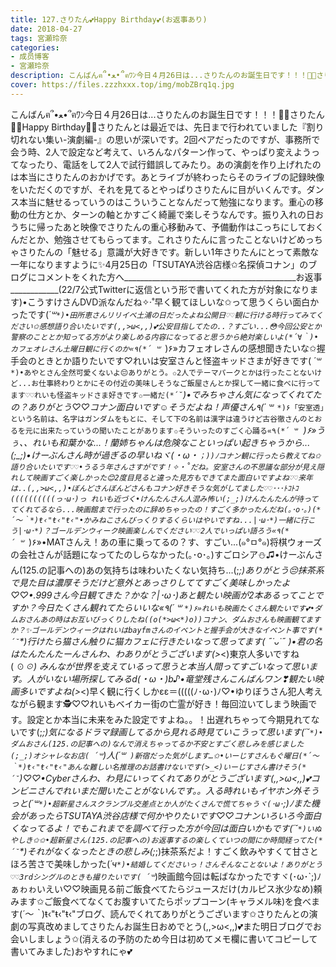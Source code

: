 ```yaml
---
title: 127.さりたん💕Happy Birthday💕(お返事あり)
date: 2018-04-27
tags: 宮瀬玲奈
categories: 
- 成员博客
- 宮瀬玲奈
description: こんばんฅ՞•ﻌ•՞ฅﾜﾝ今日４月26日は...さりたんのお誕生日です！！！🎂💕さりたん🎉💓Happy Birthday💓🎉さりたんとは最近では、先日まで行われていました『割り切れない集い-演劇編-』の思いが深いです。2回ペアだ...
cover: https://files.zzzhxxx.top/img/mobZBrq1q.jpg 
---
```


こんばんฅ՞•ﻌ•՞ฅﾜﾝ今日４月26日は...さりたんのお誕生日です！！！🎂💕さりたん🎉💓Happy Birthday💓🎉さりたんとは最近では、先日まで行われていました『割り切れない集い-演劇編-』の思いが深いです。2回ペアだったのですが、事務所で会う時、2人で設定など考えて、いろんなパターン作って、やっぱり変えようってなったり、電話をして2人で試行錯誤してみたり。あの演劇を作り上げれたのは本当にさりたんのおかげです。あとライブが終わったらそのライブの記録映像をいただくのですが、それを見てるとやっぱりさりたんに目がいくんです。ダンス本当に魅せるっていうのはこういうことなんだって勉強になります。重心の移動の仕方とか、ターンの軸とかすごく綺麗で楽しそうなんです。振り入れの日おうちに帰ったあと映像でさりたんの重心移動みて、予備動作はこっちにしておくんだとか、勉強させてもらってます。これさりたんに言ったことないけどめっちゃさりたんの「魅せる」意識が大好きです。新しい1年さりたんにとって素敵な一年になりますように✨4月25日の「TSUTAYA渋谷店様✩名探偵コナン」のブログにコメントをくれた方へ___________________________________________お返事____________(22/7公式Twitterに返信という形で書いてくれた方が対象になります)•こうすけさんDVD派なんだね✧‧˚早く観てほしいな✩って思うくらい面白かったです(*´꒳`*)•田所恵さんリリイベ土浦の日だったよね公開日♡♡観に行ける時行ってみてください✩感想語り合いたいです(,,>ω<,,)💕公安目指してたの..？すごい...😳今回公安とか警察のこととか知ってる方がより楽しめる内容になってると思うから絶対楽しいよ(*´∀｀)•カフェオレさん土曜日観に行くのか«٩(*´ ꒳ `*)۶»カフェオレさんの感想聞きたいな✩握手会のときとか語りたいです♡れいは安室さんと怪盗キッドさまが好きです( ´꒳`*)•あやとさん全然可愛くないよ😔ありがとう。✩2人でテーマパークとかは行ったことないけど...お仕事終わりとかにその付近の美味しそうなご飯屋さんとか探して一緒に食べに行ってます♡♡れいも怪盗キッドさま好きです✩一緒だ(*´˘`*)•でみちゃさん気になってくれてたの？ありがとう♡♡コナン面白いです☺そうだよね！声優さん٩(*´ ꒳ `*)۶「安室透」という名前は、名字はガンダムをもとに、そして下の名前は漢字は違うけど古谷徹さんのとおるを元に出来たっていうの聞いたことがあります✩そういったのすごく心踊る«٩(*´ ꒳ `*)۶»うぅ、、れいも和葉かな...！蘭姉ちゃんは危険なこといっぱい起きちゃうから...(;_;)•けーぶんさん時が過ぎるの早いねヾ(・ω・`；))ﾉコナン観に行ったら教えてね✩語り合いたいです♡♡•うるう年さんさすがです！✧‧˚だね。安室さんの不思議な部分が見え隠れして映画すごく楽しかった😊2度目見ると違った見方もできてまた面白いですよね♡♡来年は..(,,>ω<,,)•ぼんどさんぼんどさんもコナン好きそうな気がしてました♡♡･･･ﾄｺﾄｺ((((((((((っ･ω･)っ れいも近づく•けんたんさん人混み怖い(;_;)けんたんたんが待っててくれてるなら...映画館まで行ったのに辞めちゃったの！すごく多かったんだね(｡･о･｡)(*´～｀*)ŧ‹"ŧ‹"ŧ‹"•かみねこさんびっくりするくらいはやいですね...|･ω･*)一緒に行こう|･ω･*)？ゴールデンウィーク映画楽しんでください♡♡2人でいっぱい語ろう«٩(*´ ꒳ `*)۶»•MATさんえ！あの車に乗ってるの？す、すごい...(๑°ㅁ°๑)将棋ウォーズの会社さんが話題になってたのしらなかった(｡･о･｡)すごロシア⛄️♫•けーぶんさん(125.の記事への)あの気持ちは味わいたくない気持ち...(;_;)ありがとう😔抹茶系で見た目は濃厚そうだけど意外とあっさりしててすごく美味しかったよ♡♡•.999さん今日観てきた？かな？|･ω･*)あと観たい映画が2本あるってことですか？今日たくさん観れてたらいいな«٩(*´ ꒳ `*)۶»れいも映画たくさん観たいです💕•ダムおさんあの時はお互いびっくりしたね((o(*>ω<*)o))コナン、ダムおさんも映画観てますか？✨ゴールデンウィークはれいはbayfmさんのイベントと握手会が大きなイベント事です(*´˘`*)行けたら猫さん触りに猫カフェに行きたいなって思ってます( ˶˙ᴗ˙˶ )•君の名はたんたんたーんさんわ、わありがとうございます(>_<)東京人多いですね( ☉_☉) みんなが世界を支えているって思うと本当人間ってすごいなって思います。人がいない場所探してみるd(*・ω・*)b♪•竜堂残さんこんばんワン❣観たい映画多いですよね(>_<)早く観に行くしかεε＝(((((ﾉ･ω･)ﾉ♡•ゆりぼうさん犯人考えながら観ます🕵️♡♡れいもベイカー街の亡霊が好き！毎回泣いてしまう映画です。設定とか本当に未来をみた設定ですよね。。！出遅れちゃって今期見れてないです(;_;)気になるドラマ録画してるから見れる時見ていこうって思います(*´˘`*)•ダムおさん(125.の記事への)なんで消えちゃってるか不安とすごく悲しみを感じました(;_;)オシャレなお店( ´꒳`*)人(*´꒳` )新宿だった気がします…✩•いーじすさんもぐ曜日(*´～｀*)ŧ‹"ŧ‹"ŧ‹"あんな難しい名推理のお話書けないです(>_<)いーじすさん書けそう(*´˘`*)♡♡•Cyberさんわ、わ見にいってくれてありがとうございます(,,>ω<,,)💕コンビニさんでれいまだ聞いたことがないんです。。入る時れいもイヤホン外そうっと(*´꒳`*)•超新星さんスクランブル交差点とか人がたくさんで慌てちゃうヾ(･ω･`;)ﾉまた機会があったらTSUTAYA渋谷店様で何かやりたいです♡♡コナンいろいろ今面白くなってるよ！でもこれまでを調べて行った方が今回は面白いかもです(*´˘`*)いぬやしき✩✩•超新星さん(125.の記事への)お返事するの楽しくていつの間にか時間経ってた(*´˘`*)それがなくなったときの悲しみ(;_;)抹茶系だよ！すごく飲みやすくて甘さとほろ苦さで美味しかった(*´ч`*)•結婚してくださいっ！さんそんなことないよ！ありがとう♡♡3rdシングルのときも撮りたいです( ´꒳`*)映画館今回は転ばなかったですヾ(･ω･`;)ﾉぁゎゎいえい♡♡映画見る前ご飯食べてたらジュースだけ(カルピス氷少なめ)頼みます✩ご飯食べてなくてお腹すいてたらポップコーン(キャラメル味)を食べます(*´～｀*)ŧ‹"ŧ‹"ŧ‹"ブログ、読んでくれてありがとうございます✩さりたんとの演劇の写真改めましてさりたんお誕生日おめでとう(,,>ω<,,)💕また明日ブログでお会いしましょう✩(消えるの予防のため今日は初めてメモ欄に書いてコピーして書いてみました)おやすれにゃ💕


